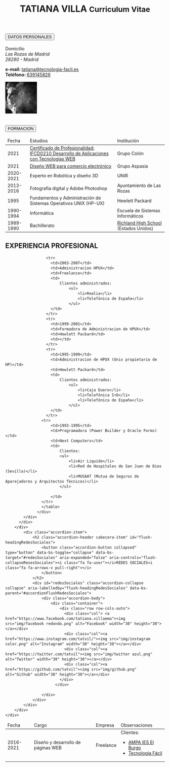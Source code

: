 <!DOCTYPE html>
<html lang="es">
<head>
    <meta charset="UTF-8">
    <meta http-equiv="X-UA-Compatible" content="IE=edge">
    <meta name="description" content="curriculum de Tatiana Villa Ema con HTML5, CSS3 y javascript">
    <meta name="viewport" content="width=device-width, initial-scale=1">
    <title>Curriculum Vitae - Tatiana Villa</title>
</head>
<body>
    <header>
        <div id="nombre">
            <h1 class='text-center'>TATIANA VILLA <small>Curriculum Vitae</small></h1>
        </div>
    </header>
    <div id='contenedor' class="container"> 
    <div class="accordion accordion-flush" id="accordionFlushExample">
        <div class="accordion-item">
          <h2 class="accordion-header cabecera-item" id="flush-headingOne">
            <button class="accordion-button collapsed" type="button" data-bs-toggle="collapse" data-bs-target="#datosPersonales" aria-expanded="false" aria-controls="flush-collapseOne"><i class="fa fa-user"></i>DATOS PERSONALES<i class="fa fa-arrows-v pull-right"></i>
            </button>
          </h2>
          <div id="datosPersonales" class="accordion-collapse collapse" aria-labelledby="flush-headingOne" data-bs-parent="#accordionFlushExample">
            <div class="accordion-body">
                <div class="row">
                    <div class="celda col-md-5">
                        <dt>Domicilio </dt>
                        <address>
                            Las Rozas de Madrid<br>
                            28290 - Madrid<br>
                        </address>
                    </div>
                    <div class="celda col-md-5">
                        <dl class="dl-horizontal">
                                <strong>e-mail: </strong><a href="mailto:tatiana@tecnologia-facil.es">tatiana@tecnologia-facil.es</a><br>
                                <strong>Teléfono: </strong>
                                <a href="tel:639145826">639145826</a><br> 
                        </dl>
                    </div>
                    <div class="celda foto col-md-2">
                        <img class='thumbnail rounded' src='img/tatiana-villa.jpg'width="100px" alt='foto de Tatiana Villa'>
                    </div>
                </div>
          </div>
        </div>
        <div class="accordion-item">
          <h2 class="accordion-header" id="flush-headingTwo">
            <button class="accordion-button collapsed" type="button" data-bs-toggle="collapse" data-bs-target="#flush-collapseTwo" aria-expanded="false" aria-controls="flush-collapseTwo">
              FORMACION
            </button>
          </h2>
          <div id="flush-collapseTwo" class="accordion-collapse collapse" aria-labelledby="flush-headingTwo" data-bs-parent="#accordionFlushExample">
            <div class="accordion-body">
                <div class="table-responsive">
                    <table class="table">
                    <thead>
                      <tr>
                          <td>Fecha</td>
                          <td>Estudios</td>
                          <td>Institución</td>
                      </tr>
                      </thead>
                      <tr>
                        <td>2021</td>
                        <td><a href="https://sede.sepe.gob.es/especialidadesformativas/RXBuscadorEFRED/DetalleEspecialidadFormativa.do?metodo=verDetalle&codEspecialidad=IFCD0210&volver=true&idBusquedaFormacion=&volverUrl=">Certificado de Profesionalidad: IFCD0210 Desarrollo de Aplicaciones con Tecnologías WEB</a></td>
                        <td>Grupo Colón</td>
                    </tr>
                    <tr>
                        <td>2021</td>
                        <td><a href="https://www.comunidad.madrid/info/servicios/empleo/cursos/20-2387">Diseño WEB para comercio electrónico</a></td>
                        <td>Grupo Aspasia</td>
                    </tr>
                    <tr>
                        <td>2020-2021</td>
                        <td>Experto en Robótica y diseño 3D</td>
                        <td>UNIR</td>
                    </tr>
                    <tr>
                        <td>2013-2016</td>
                        <td>Fotografia digital y Adobe Photoshop</td>
                        <td>Ayuntamiento de Las Rozas</td>
                    </tr>
                    <tr>
                        <td>1995</td>
                        <td>Fundamentos y Administración de Sistemas Operativos UNIX (HP-UX)</td>
                        <td>Hewlett Packard</td>
                    </tr>
                    <tr>
                          <td>1990-1994</td>
                          <td>Informática</td>
                          <td>Escuela de Sistemas Informáticos</td>
                      </tr>  
                      <tr>
                        <td>1989-1990</td>
                        <td>Bachillerato</td>
                        <td><a href="https://richland.rsd.edu/">Richland High School</a> (Estados Unidos)</td>
                    </tr>                 
                    </table>
                  </div>
            </div>
          </div>
        </div>
        <div class="accordion-item">
          <h2 class="accordion-header" id="flush-headingThree">  EXPERIENCIA PROFESIONAL  </h2>
          <div>
            <div class="accordion-body">
                <div class="table-responsive">
                    <table class="table">
                    <thead>
                      <tr>
                          <td>Fecha</td>
                          <td>Cargo</td>
                          <td>Empresa</td>
                          <td>Observaciones</td>
                      </tr>
                      </thead>
                      <tr>
                        <td>2016-2021</td>
                        <td>Diseño y desarrollo de páginas WEB</td>
                        <td>Freelance</td>
                        <td>
                            Clientes: 
                                <ul>
                                    <li><a href="http://www.ampaieselburgo.com">AMPA IES El Burgo</a></li>
                                    <li><a href="http://www.tecnologia-facil.es">Tecnología Fácil</a></li>
                                </ul>
                        </td>
                      </tr>

                      <tr>
                        <td>2003-2007</td>
                        <td>Administracion HPUX</td>
                        <td>Freelance</td>
                        <td>
                            Clientes administrados: 
                                <ul>
                                    <li>Realia</li>
                                    <li>Telefónica de España</li>
                                </ul>
                        </td>
                      </tr>
                      <tr>
                        <td>1999-2001</td>
                        <td>Formadora de Administracion de HPUX</td>
                        <td>Hewlett Packard</td>
                        <td></td>
                      </tr>
                      <tr>
                        <td>1995-1999</td>
                        <td>Administracion de HPUX (Unix propietario de HP)</td>
                        <td>Hewlett Packard</td>
                        <td>
                            Clientes administrados: 
                                <ul>
                                    <li>Caja Duero</li>
                                    <li>Telefónica I+D</li>
                                    <li>Telefónica de España</li>
                                </ul>
                        </td>
                      </tr>
                    <tr>
                        <td>1993-1995</td>
                        <td>Programadora (Power Builder y Oracle Forms)</td>
                        <td>Next Computers</td>
                        <td>
                            Clientes:
                            <ul>
                                <li>Air Liquide</li>
                                <li>Red de Hospitales de San Juan de Dios (Sevilla)</li>
                                <li>MUSAAT (Mutua de Seguros de Aparejadores y Arquitectos Técnicos)</li>
                            </ul>

                        </td>
                    </tr>               
                    </table>
                  </div>
            </div>
          </div>
        </div>
            <div class="accordion-item">
                <h2 class="accordion-header cabecera-item" id="flush-headingRedesSociales">
                    <button class="accordion-button collapsed" type="button" data-bs-toggle="collapse" data-bs-target="#redesSociales" aria-expanded="false" aria-controls="flush-collapseResesSociales"><i class="fa fa-user"></i>REDES SOCIALES<i class="fa fa-arrows-v pull-right"></i>
                    </button>
                </h2>
                <div id="redesSociales" class="accordion-collapse collapse" aria-labelledby="flush-headingRedesSociales" data-bs-parent="#accordionFlushRedesSociales">
                    <div class="accordion-body">
                        <div class="container">
                            <div class="row row-cols-auto">
                              <div class="col"> <a href="https://www.facebook.com/tatiana.villaema"><img src="img/facebook redondo.png" alt="Facebook" width="30" height="30"></a></div>
                              <div class="col"><a href="https://www.instagram.com/tatvil/"><img src="img/instagram color.png" alt="Instagram" width="30" height="30"></a></div>
                              <div class="col"><a href="https://twitter.com/tatvil"><img src="img/twitter azul.png" alt="Twitter" width="30" height="30"></a></div>
                              <div class="col"><a href="https://github.com/tatvil"><img src="img/github.png" alt="Github" width="30" height="30"></a></div>
                            </div>
                          </div>

                    </div>
                </div>
            </div>
        </div>
    </div>
</div>
</body>
</html>
